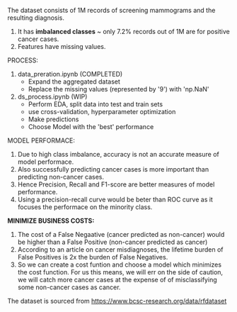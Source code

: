 The dataset consists of 1M records of screening mammograms and the resulting diagnosis.
1. It has **imbalanced classes** ~ only 7.2% records out of 1M are for positive cancer cases.
2. Features have missing values.


PROCESS:
1. data_preration.ipynb (COMPLETED)
   - Expand the aggregated dataset
   - Replace the missing values (represented by '9') with 'np.NaN' 
2. ds_process.ipynb (WIP)
   - Perform EDA, split data into test and train sets
   - use cross-validation, hyperparameter optimization
   - Make predictions
   - Choose Model with the 'best' performance

MODEL PERFORMACE:
1. Due to high class imbalance, accuracy is not an accurate measure of model performace.
2. Also successfully predicting cancer cases is more important than predicting non-cancer cases.
3. Hence Precision, Recall and F1-score are better measures of model performance. 
4. Using a precision-recall curve would be beter than ROC curve as it focuses the performace on the minority class.

**MINIMIZE BUSINESS COSTS:**
1. The cost of a False Negaative (cancer predicted as non-cancer) would be higher than a False Positive (non-cancer predicted as cancer)
2. According to an article on cancer misdiagnoses, the lifetime burden of False Positives is 2x the burden of False Negatives.
3. So we can create a cost funtion and choose a model which minimizes the cost function. For us this means, we will err on the side of caution, we will catch more cancer cases at the expense of of misclassifying some non-cancer cases as cancer. 





The dataset is sourced from https://www.bcsc-research.org/data/rfdataset
